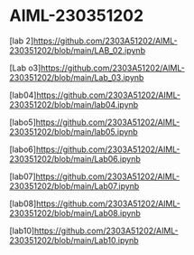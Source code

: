 # AIML-230351202

[lab 2]https://github.com/2303A51202/AIML-230351202/blob/main/LAB_02.ipynb

[Lab o3]https://github.com/2303A51202/AIML-230351202/blob/main/Lab_03.ipynb

[lab04]https://github.com/2303A51202/AIML-230351202/blob/main/lab04.ipynb

[labo5]https://github.com/2303A51202/AIML-230351202/blob/main/lab05.ipynb

[labo6]https://github.com/2303A51202/AIML-230351202/blob/main/Lab06.ipynb

[lab07]https://github.com/2303A51202/AIML-230351202/blob/main/Lab07.ipynb

[lab08]https://github.com/2303A51202/AIML-230351202/blob/main/Lab08.ipynb

[lab10]https://github.com/2303A51202/AIML-230351202/blob/main/Lab10.ipynb
